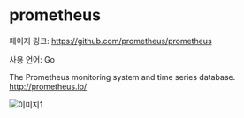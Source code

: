 # prometheus

페이지 링크: https://github.com/prometheus/prometheus

사용 언어: Go

The Prometheus monitoring system and time series database. 
http://prometheus.io/

![이미지1](../img/002-19.png)